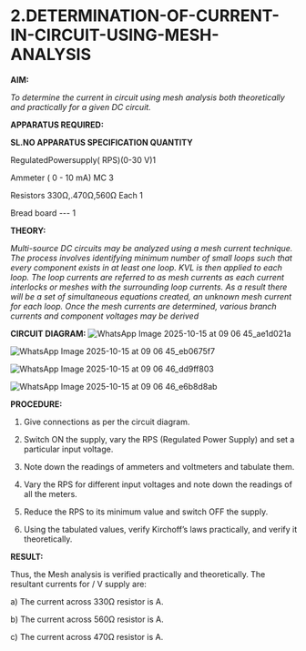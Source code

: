 # 2.DETERMINATION-OF-CURRENT-IN-CIRCUIT-USING-MESH-ANALYSIS

**AIM:**

*To determine the current in circuit using mesh analysis both theoretically and practically for a given DC circuit.*

**APPARATUS REQUIRED:**

**SL.NO	APPARATUS	SPECIFICATION	QUANTITY**

  RegulatedPowersupply( RPS)(0-30 V)1
	
  Ammeter	( 0 - 10 mA) MC	3
	
  Resistors	330Ω,.470Ω,560Ω	Each 1
	
  Bread board	---	1

**THEORY:**

*Multi-source DC circuits may be analyzed using a mesh current technique. The process involves identifying minimum number of small loops such that every component exists in at least one loop. KVL is then applied to each loop. The loop currents are referred to as mesh currents as each current interlocks or meshes with the surrounding loop currents. As a result there will be a set of simultaneous equations created, an unknown mesh current for each loop. Once the mesh currents are determined, various branch currents and component voltages may be derived*

**CIRCUIT DIAGRAM:**
![WhatsApp Image 2025-10-15 at 09 06 45_ae1d021a](https://github.com/user-attachments/assets/1d5dd8d7-891e-4ccb-86cc-3feb0b0c1a58)

![WhatsApp Image 2025-10-15 at 09 06 45_eb0675f7](https://github.com/user-attachments/assets/d3271949-e092-4036-bef1-e117aeba7c89)

![WhatsApp Image 2025-10-15 at 09 06 46_dd9ff803](https://github.com/user-attachments/assets/4730dd1e-68f3-4177-bc15-4034f7c4789c)

![WhatsApp Image 2025-10-15 at 09 06 46_e6b8d8ab](https://github.com/user-attachments/assets/038e135b-8a4c-4da7-9478-1484d7125433)



**PROCEDURE:** 

1.	Give connections as per the circuit diagram.

2.	Switch ON the supply, vary the RPS (Regulated Power Supply) and set a particular input voltage.

3.	Note down the readings of ammeters and voltmeters and tabulate them.

4.	Vary the RPS for different input voltages and note down the readings of all the meters.

5.	Reduce the RPS to its minimum value and switch OFF the supply.

6.	Using the tabulated values, verify Kirchoff’s laws practically, and verify it theoretically.

   **RESULT:**

Thus, the Mesh analysis is verified practically and theoretically. The resultant currents for 	/	V supply are:

a)	The current across 330Ω resistor is	A.

b)	The current across 560Ω resistor is	A.

c)	The current across 470Ω resistor is	A.

